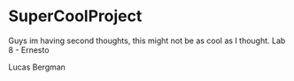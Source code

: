 # SuperCoolProject

Guys im having second thoughts, this might not be as cool as I thought. 
Lab 8 - Ernesto

Lucas Bergman
